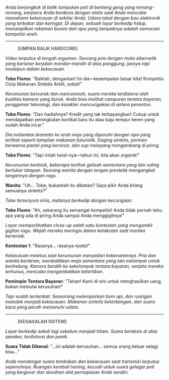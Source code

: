 _Anda berjongkok di balik tumpukan peti di benteng geng yang remang-remang, earpiece Anda berdesis dengan statis saat Anda mencoba memahami kekacauan di sekitar Anda. Udara tebal dengan bau elektronik yang terbakar dan keringat. Di depan, sebuah layar berkedip hidup, menampilkan rekaman buram dari apa yang tampaknya adalah semacam kompetisi aneh._

---

> **[UMPAN BALIK HARDCORE]**

_Video terputus di tengah argumen. Seorang pria dengan mata sibernetik yang bersinar berjalan mondar-mandir di atas panggung, jasnya rapi meskipun dalam kekacauan._

**Tobe Flores**: "Baiklah, dengarkan! Ini dia—kesempatan besar kita! Kompetisi Cicip Makanan Sintetis Arklit, sobat!"

_Kerumunan bersorak dan mencemooh, suara mereka terdistorsi oleh kualitas kamera yang buruk. Anda bisa melihat campuran tentara bayaran, penggemar teknologi, dan karakter mencurigakan di antara penonton._

**Tobe Flores**: "Dan hadiahnya? Kredit yang tak terbayangkan! Cukup untuk mendapatkan peningkatan kortikal baru itu atau baju tempur keren yang sudah Anda incar."

_Dia melambai dramatis ke arah meja yang dipenuhi dengan apa yang terlihat seperti tampilan makanan futuristik. Daging sintetis, permen berwarna pastel yang bersinar, dan sup melayang mengambang di piring._

**Tobe Flores**: "Tapi inilah twist-nya—tahun ini, kita akan _organik!_"

_Kerumunan berbisik, beberapa terlihat gelisah sementara yang lain saling bertukar tatapan. Seorang wanita dengan lengan prostetik mengangkat tangannya dengan ragu._

**Wanita**: "Uh… Tobe, bukankah itu dibatasi? Saya pikir Anda bilang semuanya sintetis?"

_Tobe tersenyum sinis, matanya berkedip dengan kecurigaan._

**Tobe Flores**: "Ah, sekarang itu semangat kompetisi! Anda tidak pernah tahu apa yang ada di piring Anda sampai Anda menggigitnya!"

_Layar memperlihatkan close-up salah satu kontestan yang mengambil gigitan ragu. Wajah mereka meringis dalam ketakutan saat mereka berteriak._

**Kontestan 1**: "Rasanya… rasanya _nyata!_"

_Kekacauan meletus saat kerumunan menyadari kebenarannya. Pria dan wanita berlarian, membalikkan meja sementara yang lain melompat untuk berlindung. Kamera beralih ke sekelompok tentara bayaran, senjata mereka terhunus, mencoba mengembalikan ketertiban._

**Pemimpin Tentara Bayaran**: "Tahan! Kami di sini untuk menghasilkan uang, bukan memulai kerusuhan!"

_Tapi sudah terlambat. Seseorang melemparkan bom api, dan ruangan meledak menjadi kekacauan. Makanan sintetis beterbangan, dan suara kaca yang pecah memenuhi udara._

---

> **[KEGAGALAN SISTEM]**

_Layar berkedip sekali lagi sebelum menjadi hitam. Suara berdesis di atas speaker, terdistorsi dan panik._

**Suara Tidak Dikenal**: "…ini adalah kerusuhan… semua orang keluar selagi bisa…"

_Anda mendengar suara tembakan dan kekacauan saat transmisi terputus sepenuhnya. Ruangan kembali hening, kecuali untuk suara gelegar peti yang bergeser dan desahan alat pernapasan Anda sendiri._
